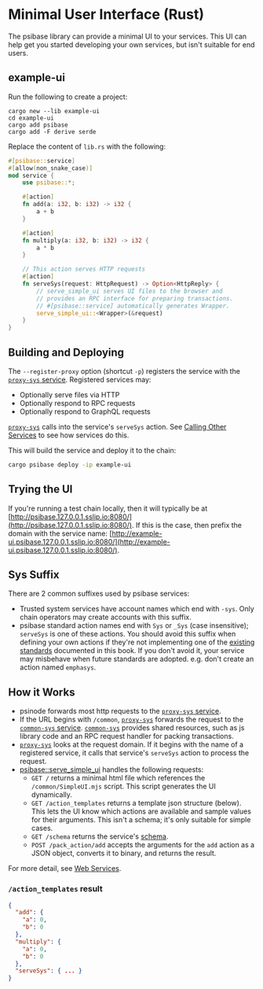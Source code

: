 # Minimal User Interface (Rust)

The psibase library can provide a minimal UI to your services. This UI can help get you started developing your own services, but isn't suitable for end users.

## example-ui

Run the following to create a project:

```
cargo new --lib example-ui
cd example-ui
cargo add psibase
cargo add -F derive serde
```

Replace the content of `lib.rs` with the following:

```rust
#[psibase::service]
#[allow(non_snake_case)]
mod service {
    use psibase::*;

    #[action]
    fn add(a: i32, b: i32) -> i32 {
        a + b
    }

    #[action]
    fn multiply(a: i32, b: i32) -> i32 {
        a * b
    }

    // This action serves HTTP requests
    #[action]
    fn serveSys(request: HttpRequest) -> Option<HttpReply> {
        // serve_simple_ui serves UI files to the browser and
        // provides an RPC interface for preparing transactions.
        // #[psibase::service] automatically generates Wrapper.
        serve_simple_ui::<Wrapper>(&request)
    }
}
```

## Building and Deploying

The `--register-proxy` option (shortcut `-p`) registers the service with the [`proxy-sys` service](../default-apps/proxy-sys.md). Registered services may:

- Optionally serve files via HTTP
- Optionally respond to RPC requests
- Optionally respond to GraphQL requests

[`proxy-sys`](../../default-apps/proxy-sys.md) calls into the service's `serveSys` action. See [Calling Other Services](calling.md) to see how services do this.

This will build the service and deploy it to the chain:

```sh
cargo psibase deploy -ip example-ui
```

## Trying the UI

If you're running a test chain locally, then it will typically be at [http://psibase.127.0.0.1.sslip.io:8080/](http://psibase.127.0.0.1.sslip.io:8080/). If this is the case, then prefix the domain with the service name: [http://example-ui.psibase.127.0.0.1.sslip.io:8080/](http://example-ui.psibase.127.0.0.1.sslip.io:8080/).

## Sys Suffix

There are 2 common suffixes used by psibase services:

- Trusted system services have account names which end with `-sys`. Only chain operators may create accounts with this suffix.
- psibase standard action names end with `Sys` or `_Sys` (case insensitive); `serveSys` is one of these actions. You should avoid this suffix when defining your own actions if they're not implementing one of the [existing standards](../../standards/actions.html) documented in this book. If you don't avoid it, your service may misbehave when future standards are adopted. e.g. don't create an action named `emphasys`.

## How it Works

- psinode forwards most http requests to the [`proxy-sys` service](../../default-apps/proxy-sys.md).
- If the URL begins with `/common`, [`proxy-sys`](../../default-apps/proxy-sys.md) forwards the request to the [`common-sys` service](../../default-apps/common-sys.md). [`common-sys`](../../default-apps/common-sys.md) provides shared resources, such as js library code and an RPC request handler for packing transactions.
- [`proxy-sys`](../../default-apps/proxy-sys.md) looks at the request domain. If it begins with the name of a registered service, it calls that service's `serveSys` action to process the request.
- [psibase::serve_simple_ui](https://docs.rs/psibase/latest/psibase/fn.serve_simple_ui.html) handles the following requests:
  - `GET /` returns a minimal html file which references the `/common/SimpleUI.mjs` script. This script generates the UI dynamically.
  - `GET /action_templates` returns a template json structure (below). This lets the UI know which actions are available and sample values for their arguments. This isn't a schema; it's only suitable for simple cases.
  - `GET /schema` returns the service's [schema](../../format/schema.md).
  - `POST /pack_action/add` accepts the arguments for the `add` action as a JSON object, converts it to binary, and returns the result.

For more detail, see [Web Services](reference/web-services.html).

### `/action_templates` result

```json
{
  "add": {
    "a": 0,
    "b": 0
  },
  "multiply": {
    "a": 0,
    "b": 0
  },
  "serveSys": { ... }
}
```
